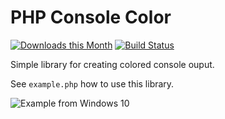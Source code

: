 PHP Console Color
=================

[![Downloads this Month](https://img.shields.io/packagist/dm/php-parallel-lint/php-console-color.svg)](https://packagist.org/packages/php-parallel-lint/php-console-color)
[![Build Status](https://travis-ci.org/php-parallel-lint/PHP-Console-Color.svg?branch=master)](https://travis-ci.org/php-parallel-lint/PHP-Console-Color)

Simple library for creating colored console ouput.

See `example.php` how to use this library.

![Example from Windows 10](https://user-images.githubusercontent.com/89590/40762008-687f909a-646c-11e8-88d6-e268a064be4c.png)